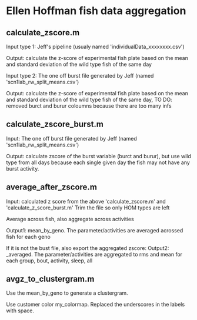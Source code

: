 # Ellen Hoffman fish data aggregation

## calculate_zscore.m
Input type 1: Jeff's pipeline (usualy named 'individualData_xxxxxxxx.csv')

Output: calculate the z-score of experimental fish plate based on the mean and standard deviation of the wild type fish of the same day

Input type 2: The one off burst file generated by Jeff (named 'scn1lab_rw_split_means.csv')

Output: calculate the z-score of experimental fish plate based on the mean and standard deviation of the wild type fish of the same day, TO DO: removed burct and burur coloumns because there are too many infs

## calculate_zscore_burst.m
Input: The one off burst file generated by Jeff (named 'scn1lab_rw_split_means.csv')

Output: calculate zscore of the burst variable (burct and burur), but use wild type from all days because each single given day the fish may not have any burst activity.

## average_after_zscore.m
Input: calculated z score from the above 'calculate_zscore.m' and 'calculate_z_score_burst.m'
Trim the file so only HOM types are left

Average across fish, also aggregate across activities

Output1: mean_by_geno. The parameter/activities are averaged acrossed fish for each geno

If it is not the bust file, also export the aggregated zscore:
Output2: _averaged. The parameter/activities are aggregated to rms and mean for each group, bout, activity, sleep, all

## avgz_to_clustergram.m
Use the mean_by_geno to generate a clustergram.

Use customer color my_colormap. Replaced the underscores in the labels with space.
